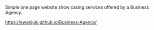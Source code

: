 Simple one page website show casing services offered by a Business Agency.

https://ewanjuki.github.io/Business-Agency/